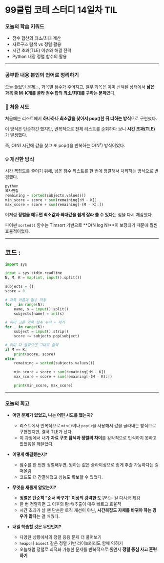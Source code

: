 # **99클럽 코테 스터디 14일차 TIL**


### **오늘의 학습 키워드**

- 점수 합산의 최소/최대 계산
- 자료구조 탐색 vs 정렬 활용
- 시간 초과(TLE) 이슈와 해결 전략
- Python 내장 정렬 함수의 활용

---

### **공부한 내용 본인의 언어로 정리하기**

오늘 풀었던 문제는, 과목별 점수가 주어지고, 일부 과목은 이미 선택된 상태에서 **남은 과목 중 M-K개를 골라 점수 합의 최소/최대를 구하는 문제**였다.

### 🧠 **처음 시도**

처음에는 리스트에서 **하나하나 최소값을 찾아서 pop()한 뒤 더하는 방식**으로 구현했다.

이 방식은 단순하긴 했지만, 반복적으로 전체 리스트를 순회하다 보니 **시간 초과(TLE)** 가 발생했다.

즉, O(N) 시간에 값을 찾고 또 pop()을 반복하는 O(N²) 방식이었다.

### 💡 **개선한 방식**

시간 복잡도를 줄이기 위해, 남은 점수 리스트를 한 번에 정렬해서 처리하는 방식으로 변경했다.

```python
python
복사편집
remaining = sorted(subjects.values())
min_score = score + sum(remaining[:M - K])
max_score = score + sum(remaining[-(M - K):])

```

이처럼 **정렬을 해두면 최소값과 최대값을 쉽게 잘라 쓸 수 있다**는 점을 다시 체감했다.

파이썬 `sorted()` 함수는 Timsort 기반으로 **O(N log N)**이 보장되기 때문에 훨씬 효율적이었다.

---

## 코드 :
```python
import sys

input = sys.stdin.readline
N, M, K = map(int, input().split())

subjects = {}
score = 0

# 과목 이름과 점수 저장
for _ in range(N):
    name, s = input().split()
    subjects[name] = int(s)

# 이미 고른 과목 점수 누적 + 제거
for _ in range(K):
    subject = input().strip()
    score += subjects.pop(subject)

# 이미 다 골랐으면 그대로 출력
if M == K:
    print(score, score)
else:
    remaining = sorted(subjects.values())

    min_score = score + sum(remaining[:M - K])
    max_score = score + sum(remaining[-(M - K):])

    print(min_score, max_score)
```
---

### **오늘의 회고**

- **어떤 문제가 있었고, 나는 어떤 시도를 했는지?**
    - 리스트에서 반복적으로 `min()`이나 `pop()`을 사용해서 값을 골라내는 방식으로 구현했지만, 결국 TLE가 났다.
    - 이 과정에서 내가 **자료 구조 탐색과 정렬의 차이**를 감각적으로 인식하지 못하고 있었음을 깨달았다.
    
- **어떻게 해결했는지?**
    - 점수를 한 번만 정렬해두면, 원하는 값은 슬라이싱으로 쉽게 추출 가능하다는 걸 떠올림
    - 코드도 더 간결해졌고 성능도 확보할 수 있었다.
    
- **무엇을 새롭게 알았는지?**
    - **정렬은 단순히 "순서 바꾸기" 이상의 강력한 도구**라는 걸 다시금 체감
    - 한 번 정렬하면 그 이후의 탐색/추출이 매우 빠르고 효율적
    - 시간 초과가 날 땐 단순한 로직 개선이 아닌, **시간복잡도 자체를 바꿔야 하는 경우가 많다**는 걸 배웠다.
    
- **내일 학습할 것은 무엇인지?**
    - 다양한 상황에서의 정렬 응용 문제 더 풀어보기
    - `heapq`나 `bisect` 같은 정렬 기반 라이브러리도 함께 익히기
    - 오늘처럼 정렬로 최적화 가능한 문제를 반복적으로 풀면서 **정렬 중심 사고 훈련하기**